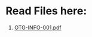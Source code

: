 # Read Files here:
1. [OTG-INFO-001.pdf](https://Mehran-Sanea.github.io/OWASP-Testind-Guide-Persian-Farsi/PDF/OTG-INFO-001.pdf)
